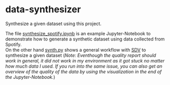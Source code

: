 # data-synthesizer
Synthesize a given dataset using this project.

The file [synthesize_spotify.ipynb](synthesize_spotify.ipynb) is an example Jupyter-Notebook to demonstrate how to generate a synthetic dataset using data collected from Spotify.  
On the other hand [synth.py](synth.py) shows a general workflow with [SDV](https://sdv.dev/) to synthesize a given dataset (_Note: Eventhough the quality report should work in general, it did not work in my environment as it got stuck no matter how much data I used. If you run into the same issue, you can also get an overview of the quality of the data by using the visualization in the end of the Jupyter-Notebook._)
